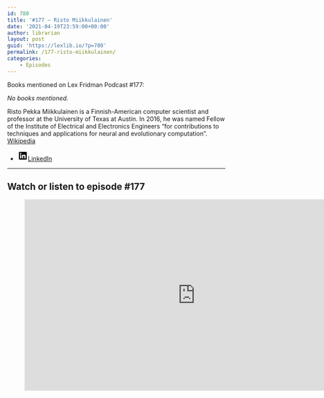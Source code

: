 ```yaml
---
id: 780
title: '#177 – Risto Miikkulainen'
date: '2021-04-19T23:59:00+00:00'
author: librarian
layout: post
guid: 'https://lexlib.io/?p=780'
permalink: /177-risto-miikkulainen/
categories:
    - Episodes
---
```


Books mentioned on Lex Fridman Podcast #177:

*No books mentioned.*

Risto Pekka Miikkulainen is a Finnish-American computer scientist and professor at the University of Texas at Austin. In 2016, he was named Fellow of the Institute of Electrical and Electronics Engineers “for contributions to techniques and applications for neural and evolutionary computation”. [Wikipedia](https://en.wikipedia.org/wiki/Risto_Miikkulainen)

- [<svg aria-hidden="true" focusable="false" height="24" version="1.1" viewbox="0 0 24 24" width="24" xmlns="http://www.w3.org/2000/svg"><path d="M19.7,3H4.3C3.582,3,3,3.582,3,4.3v15.4C3,20.418,3.582,21,4.3,21h15.4c0.718,0,1.3-0.582,1.3-1.3V4.3 C21,3.582,20.418,3,19.7,3z M8.339,18.338H5.667v-8.59h2.672V18.338z M7.004,8.574c-0.857,0-1.549-0.694-1.549-1.548 c0-0.855,0.691-1.548,1.549-1.548c0.854,0,1.547,0.694,1.547,1.548C8.551,7.881,7.858,8.574,7.004,8.574z M18.339,18.338h-2.669 v-4.177c0-0.996-0.017-2.278-1.387-2.278c-1.389,0-1.601,1.086-1.601,2.206v4.249h-2.667v-8.59h2.559v1.174h0.037 c0.356-0.675,1.227-1.387,2.526-1.387c2.703,0,3.203,1.779,3.203,4.092V18.338z"></path></svg><span class="wp-block-social-link-label screen-reader-text">LinkedIn</span>](https://www.linkedin.com/in/risto-miikkulainen-ab43b9b8/)

- - - - - -

## Watch or listen to episode #177

<figure class="wp-block-embed is-type-video is-provider-youtube wp-block-embed-youtube wp-embed-aspect-16-9 wp-has-aspect-ratio"><div class="wp-block-embed__wrapper"><iframe allow="accelerometer; autoplay; clipboard-write; encrypted-media; gyroscope; picture-in-picture" allowfullscreen="" frameborder="0" height="443" loading="lazy" src="https://www.youtube.com/embed/CY_LEa9xQtg?feature=oembed" title="Risto Miikkulainen: Neuroevolution and Evolutionary Computation | Lex Fridman Podcast #177" width="788"></iframe></div></figure>